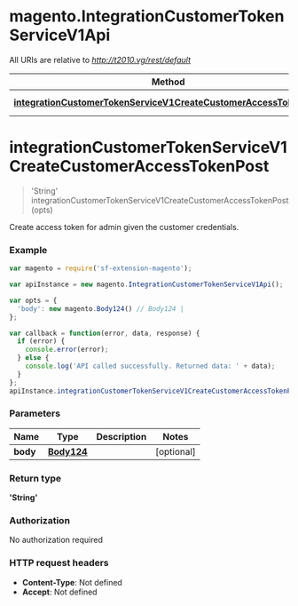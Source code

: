 # magento.IntegrationCustomerTokenServiceV1Api

All URIs are relative to *http://t2010.vg/rest/default*

Method | HTTP request | Description
------------- | ------------- | -------------
[**integrationCustomerTokenServiceV1CreateCustomerAccessTokenPost**](IntegrationCustomerTokenServiceV1Api.md#integrationCustomerTokenServiceV1CreateCustomerAccessTokenPost) | **POST** /V1/integration/customer/token | 


<a name="integrationCustomerTokenServiceV1CreateCustomerAccessTokenPost"></a>
# **integrationCustomerTokenServiceV1CreateCustomerAccessTokenPost**
> &#39;String&#39; integrationCustomerTokenServiceV1CreateCustomerAccessTokenPost(opts)



Create access token for admin given the customer credentials.

### Example
```javascript
var magento = require('sf-extension-magento');

var apiInstance = new magento.IntegrationCustomerTokenServiceV1Api();

var opts = { 
  'body': new magento.Body124() // Body124 | 
};

var callback = function(error, data, response) {
  if (error) {
    console.error(error);
  } else {
    console.log('API called successfully. Returned data: ' + data);
  }
};
apiInstance.integrationCustomerTokenServiceV1CreateCustomerAccessTokenPost(opts, callback);
```

### Parameters

Name | Type | Description  | Notes
------------- | ------------- | ------------- | -------------
 **body** | [**Body124**](Body124.md)|  | [optional] 

### Return type

**&#39;String&#39;**

### Authorization

No authorization required

### HTTP request headers

 - **Content-Type**: Not defined
 - **Accept**: Not defined

